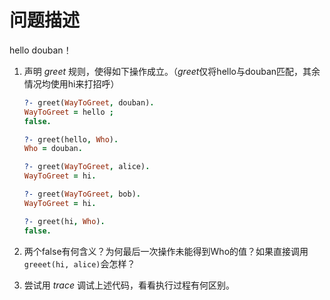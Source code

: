 # 问题描述

hello douban！

1. 声明 *greet* 规则，使得如下操作成立。（*greet*仅将hello与douban匹配，其余情况均使用hi来打招呼）
    ```prolog
    ?- greet(WayToGreet, douban).
    WayToGreet = hello ;
    false.

    ?- greet(hello, Who).
    Who = douban.

    ?- greet(WayToGreet, alice).
    WayToGreet = hi.

    ?- greet(WayToGreet, bob).
    WayToGreet = hi.

    ?- greet(hi, Who).
    false.
    ```

2. 两个false有何含义？为何最后一次操作未能得到Who的值？如果直接调用`greeet(hi, alice)`会怎样？

3. 尝试用 *trace* 调试上述代码，看看执行过程有何区别。
